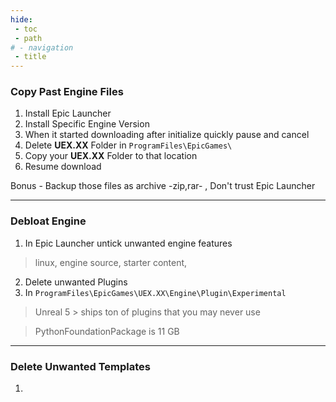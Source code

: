 ```yaml
---
hide:
 - toc
 - path
# - navigation
 - title
---
```

### Copy Past Engine Files
1. Install Epic Launcher
2. Install Specific Engine Version
3. When it started downloading after initialize quickly pause and cancel
4. Delete **UEX.XX** Folder in `ProgramFiles\EpicGames\`
5. Copy your **UEX.XX** Folder to that location
6. Resume download

Bonus - Backup those files as archive -zip,rar- , Don't trust Epic Launcher  

---
### Debloat Engine

1. In Epic Launcher untick unwanted engine features
> linux, engine source, starter content,
2. Delete unwanted Plugins 
3. In `ProgramFiles\EpicGames\UEX.XX\Engine\Plugin\Experimental`
> Unreal 5 > ships ton of plugins that you may never use

> PythonFoundationPackage is 11 GB

---
### Delete Unwanted Templates
1.